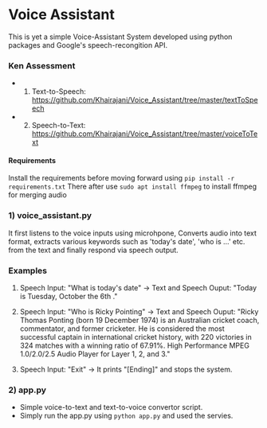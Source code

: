 # Voice Assistant
This is yet a simple Voice-Assistant System developed using python packages and Google's speech-recongition API. 

### Ken Assessment
- 1) Text-to-Speech: https://github.com/Khairajani/Voice_Assistant/tree/master/textToSpeech
- 2) Speech-to-Text: https://github.com/Khairajani/Voice_Assistant/tree/master/voiceToText

#### Requirements
Install the requirements before moving forward using  ```pip install -r requirements.txt```
There after use ```sudo apt install ffmpeg``` to install ffmpeg for merging audio

### 1) voice_assistant.py
It first listens to the voice inputs using microhpone, Converts audio into text format, extracts various keywords such as 'today's date', 'who is ...' etc. from the text and finally respond via speech output.

### Examples
1) Speech Input: "What is today's date" 
-> Text and Speech Ouput: "Today is Tuesday,  October the 6th ."

2) Speech Input: "Who is Ricky Pointing" 
-> Text and Speech Ouput: "Ricky Thomas Ponting  (born 19 December 1974) is an Australian cricket coach, commentator, and former cricketer. He is considered the most successful captain in international cricket history, with 220 victories in 324 matches with a winning ratio of 67.91%.
High Performance MPEG 1.0/2.0/2.5 Audio Player for Layer 1, 2, and 3."

3) Speech Input: "Exit" 
-> It prints "[Ending]" and stops the system.


### 2) app.py
- Simple voice-to-text and text-to-voice convertor script.
- Simply run the app.py using ```python app.py``` and used the servies.


